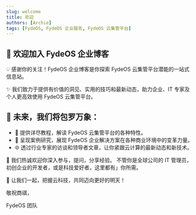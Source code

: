 ```yaml
---
slug: welcome
title: 欢迎
authors: [Archie]
tags: [FydeOS, FydeOS 企业服务, FydeOS 云集管平台]
---
```



## 🎉 欢迎加入 FydeOS 企业博客

💡 感谢你的关注！FydeOS 企业博客是你探索 FydeOS 云集管平台潜能的一站式信息站。

✨ 我们致力于提供有价值的洞见、实用的技巧和最新动态，助力企业、IT 专家及个人更高效使用 FydeOS 云集管平台。

## 🐘 未来，我们将包罗万象：

- 📖 提供详尽教程，解读 FydeOS 云集管平台的各种特性。
- 🏢 呈现案例研究，展现 FydeOS 企业解决方案在各种商业环境中的变革力量。
- 🌐 透过行业专家的访谈和领导者文章，让你紧跟云计算的最新动态和新技术。

💼  我们热诚欢迎你深入参与，提问，分享经验。
不管你是全球公司的 IT 管理员，初创企业的开发者，或是科技爱好者，这里都有」你所需。

🙌 让我们一起，把握云科技，共同迈向更好的明天！

敬祝商祺，

FydeOS 团队 
